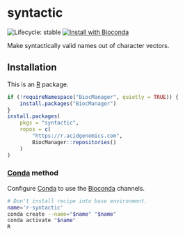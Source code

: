 # syntactic

![Lifecycle: stable](https://img.shields.io/badge/lifecycle-stable-green.svg)
[![Install with Bioconda](https://img.shields.io/badge/install%20with-bioconda-brightgreen.svg?style=flat)](http://bioconda.github.io/recipes/r-syntactic/README.html)

Make syntactically valid names out of character vectors.

## Installation

This is an [R][] package.

```r
if (!requireNamespace("BiocManager", quietly = TRUE)) {
    install.packages("BiocManager")
}
install.packages(
    pkgs = "syntactic",
    repos = c(
        "https://r.acidgenomics.com",
        BiocManager::repositories()
    )
)
```

### [Conda][] method

Configure [Conda][] to use the [Bioconda][] channels.

```sh
# Don't install recipe into base environment.
name='r-syntactic'
conda create --name="$name" "$name"
conda activate "$name"
R
```

[bioconda]: https://bioconda.github.io/
[bioconductor]: https://bioconductor.org/
[conda]: https://conda.io/
[r]: https://www.r-project.org/
